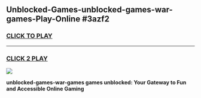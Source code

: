 
## Unblocked-Games-unblocked-games-war-games-Play-Online #3azf2
<h3>
<a href="https://news.freeplayer.one?title=unblocked-games-war-games&ref=3">CLICK TO PLAY</a></h3>
<hr>

<h3>
<a href="https://news.freeplayer.one?title=unblocked-games-war-games&ref=3">CLICK 2 PLAY</a>
  
</h3>

<a href="https://news.freeplayer.one?title=unblocked-games-war-games&ref=3"><img src="https://clearcache.store/games.png"></a>


**unblocked-games-war-games games unblocked: Your Gateway to Fun and Accessible Online Gaming**
